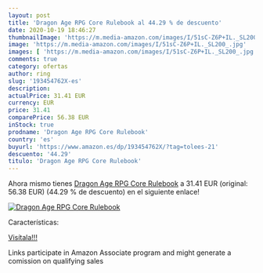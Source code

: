 ```yaml
---
layout: post
title: 'Dragon Age RPG Core Rulebook al 44.29 % de descuento'
date: 2020-10-19 18:46:27
thumbnailImage: 'https://m.media-amazon.com/images/I/51sC-Z6P+IL._SL200_.jpg'
image: 'https://m.media-amazon.com/images/I/51sC-Z6P+IL._SL200_.jpg'
images: [ 'https://m.media-amazon.com/images/I/51sC-Z6P+IL._SL200_.jpg' ]
comments: true
category: ofertas
author: ring
slug: '193454762X-es'
description:
actualPrice: 31.41 EUR
currency: EUR
price: 31.41
comparePrice: 56.38 EUR
inStock: true
prodname: 'Dragon Age RPG Core Rulebook'
country: 'es'
buyurl: 'https://www.amazon.es/dp/193454762X/?tag=tolees-21'
descuento: '44.29'
titulo: 'Dragon Age RPG Core Rulebook'
---
```


Ahora mismo tienes [Dragon Age RPG Core Rulebook](https://www.amazon.es/dp/193454762X/?tag=tolees-21) a 31.41 EUR (original: 56.38 EUR) (44.29 %  de descuento) en el siguiente enlace!

[![Dragon Age RPG Core Rulebook](https://m.media-amazon.com/images/I/51sC-Z6P+IL._SL200_.jpg)](https://www.amazon.es/dp/193454762X/?tag=tolees-21)

Características:


[Visítala!!!](https://www.amazon.es/dp/193454762X/?tag=tolees-21)

Links participate in Amazon Associate program and might generate a comission on qualifying sales
